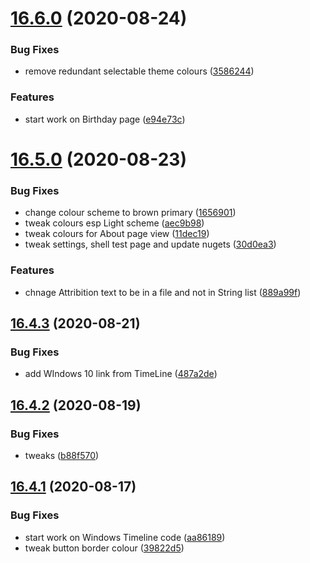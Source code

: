 # [16.6.0](https://github.com/phandcock/GrampsView/compare/16.5.0...16.6.0) (2020-08-24)


### Bug Fixes

* remove redundant selectable theme colours ([3586244](https://github.com/phandcock/GrampsView/commit/35862445c6e8f61e3a7531f8a3ae64fcc44ac262))


### Features

* start work on Birthday page ([e94e73c](https://github.com/phandcock/GrampsView/commit/e94e73cd0ed6a96f66b05e907ffba8d8854f8bfd))



# [16.5.0](https://github.com/phandcock/GrampsView/compare/16.4.3...16.5.0) (2020-08-23)


### Bug Fixes

* change colour scheme to brown primary ([1656901](https://github.com/phandcock/GrampsView/commit/1656901a468b7fab4ef312f8b6df1e4badaf0620))
* tweak colours esp Light scheme ([aec9b98](https://github.com/phandcock/GrampsView/commit/aec9b98a8ca489a979f94bf3aabae24de9cd6da3))
* tweak colours for About page view ([11dec19](https://github.com/phandcock/GrampsView/commit/11dec19729e3377be84de7cfee3de9bdbf3d4355))
* tweak settings, shell test page and update nugets ([30d0ea3](https://github.com/phandcock/GrampsView/commit/30d0ea3c1753ba59c04d41ea26ef5f7a8cd5e29c))


### Features

* chnage Attribition text to be in a file and not in String list ([889a99f](https://github.com/phandcock/GrampsView/commit/889a99f0a2bf1ecfac0aadd9df2be78bf62a7111))



## [16.4.3](https://github.com/phandcock/GrampsView/compare/16.4.2...16.4.3) (2020-08-21)


### Bug Fixes

* add WIndows 10 link from TimeLine ([487a2de](https://github.com/phandcock/GrampsView/commit/487a2de2733977c9a84d0ef1311acd843e163aec))



## [16.4.2](https://github.com/phandcock/GrampsView/compare/16.4.1...16.4.2) (2020-08-19)


### Bug Fixes

* tweaks ([b88f570](https://github.com/phandcock/GrampsView/commit/b88f570cfcac9fccd35d695ece7c7019cca91990))



## [16.4.1](https://github.com/phandcock/GrampsView/compare/16.4.0...16.4.1) (2020-08-17)


### Bug Fixes

* start work on Windows Timeline code ([aa86189](https://github.com/phandcock/GrampsView/commit/aa86189796dc744f93f0009966543bc7993eedb6))
* tweak button border colour ([39822d5](https://github.com/phandcock/GrampsView/commit/39822d58c68747477c2ad3551d9b4cea9e732a91))



